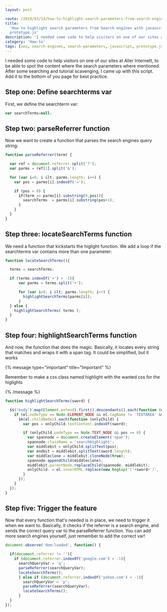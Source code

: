 ```yaml
---
layout: post

route: /2010/03/14/how-to-highlight-search-parameters-from-search-engines-with-javascript-and-prototypejs
title:
  'How to highlight search parameters from Search engines with javascript and
  prototype.js'
description: 'I needed some code to help visitors on one of our sites at Aller Internett, to be able to spot the content where the search parameters where mentioned. After some searching and tutorial scavenging, I came up with this script'
category: 'How-to'
tags: [seo, search-engines, search-parameters, javascript, prototype.js]
---
```


I needed some code to help visitors on one of our sites at Aller Internett, to
be able to spot the content where the search parameters where mentioned. After
some searching and tutorial scavenging, I came up with this script. Add it to
the bottom of you page for best practice.

## Step one: Define searchterms var

First, we define the searchterm var:

```javascript
var searchTerms=null;
```

## Step two: parseReferrer function

Now we want to create a function that parses the search engines query string:

```javascript
function parseReferrer(term) {

  var ref = document.referrer.split('?');
  var parms = ref[1].split('&');

  for (var i=0; i &lt; parms.length; i++) {
    var pos = parms[i].indexOf('=');

    if (pos > 0) {
      if(term == parms[i].substring(0,pos)){
        searchTerms  = parms[i].substring(pos+1);
      }
    }
  }
}
```

## Step three: locateSearchTerms function

We need a function that kickstarts the higlight function. We add a loop if the
searchterms var contains more than one parameter:

```javascript
function locateSearchTerms(){

  terms = searchTerms;

  if (terms.indexOf('+') > -1){
      var parms = terms.split('+');

      for (var i=0; i &lt; parms.length; i++) {
        highlightSearchTerms(parms[i]);
      }
  } else {
    highlightSearchTerms( terms );
  }
}
```

## Step four: highlightSearchTerms function

And now, the function that does the magic. Basically, it locates every string
that matches and wraps it with a span tag. It could be simplified, but it works

{% message type="important" title="Important" %}

Remember to make a css class named highlight with the wanted css for the higlights

{% /message %}



```javascript
function highlightSearchTerms(sword) {

  $$('body').map(Element.extend).first().descendants().each(function (el) {
    if (el.nodeType == Node.ELEMENT_NODE && el.tagName != 'TEXTAREA' && el.tagName != 'INPUT' && el.tagName != 'SCRIPT') {
      $A(el.childNodes).each(function (onlyChild) {
        var pos = onlyChild.textContent.indexOf(sword);

        if (onlyChild.nodeType == Node.TEXT_NODE && pos >= 0) {
          var spannode = document.createElement('span');
          spannode.className = 'searchHighlight';
          var middlebit = onlyChild.splitText(pos);
          var endbit = middlebit.splitText(sword.length);
          var middleclone = middlebit.cloneNode(true);
          spannode.appendChild(middleclone);
          middlebit.parentNode.replaceChild(spannode, middlebit);
          onlyChild. = el.innerHTML.replace(new RegExp('('+sword+')', 'gi'), '&lt;span class="highlight">$1&lt;/span>');
        }
      });
    }
  });
}
```

## Step five: Trigger the feature

Now that every function that's needed is in place, we need to trigger it when we
want to. Basically, it checks if the referrer is a search engine, and sends the
correct query var to the parseReferrer function. You can add more search engines
yourself, just remember to add the correct var!

```javascript
document.observe('dom:loaded', function() {

  if(document.referrer != ''){
    if (document.referrer.indexOf('google.com') > -1){
      searchQueryVar = 'q';
      parseReferrer(searchQueryVar);
      locateSearchTerms();
      } else if (document.referrer.indexOf('yahoo.com') > -1){
        searchQueryVar = 'p';
        parseReferrer(searchQueryVar);
        locateSearchTerms();
      }
  }
});
```
